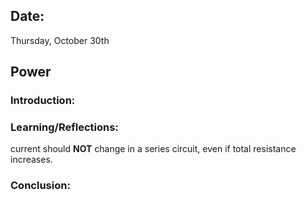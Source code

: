 ## Date:
Thursday, October 30th

## Power 

### Introduction:

### Learning/Reflections:
current should **NOT** change in a series circuit, even if total resistance increases.

### Conclusion:
